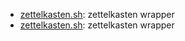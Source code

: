 * [zettelkasten.sh](https://gist.github.com/ee9e21bf735a07edc7ef#file-zettelkasten-sh): zettelkasten wrapper
* [zettelkasten.sh](https://gist.github.com/ee9e21bf735a07edc7ef#file-zettelkasten-sh): zettelkasten wrapper
